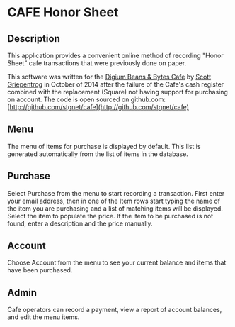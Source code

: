 CAFE Honor Sheet
================

Description
-----------
This application provides a convenient online method of recording
"Honor Sheet" cafe transactions that were previously done on paper.

This software was written for the [Digium Beans & Bytes Cafe](http://www.digium.com/en/company/cafe)
by [Scott Griepentrog](http://github.com/stgnet) in October of 2014 after
the failure of the Cafe's cash register combined with the replacement
(Square) not having support for purchasing on account.  The code is
open sourced on github.com: [http://github.com/stgnet/cafe](http://github.com/stgnet/cafe)

Menu
----
The menu of items for purchase is displayed by default.  This list
is generated automatically from the list of items in the database.

Purchase
--------
Select Purchase from the menu to start recording a transaction.  First
enter your email address, then in one of the Item rows start typing the
name of the item you are purchasing and a list of matching items will
be displayed.  Select the item to populate the price.  If the item to
be purchased is not found, enter a description and the price manually.

Account
-------
Choose Account from the menu to see your current balance and items that
have been purchased.

Admin
-----
Cafe operators can record a payment, view a report of account balances,
and edit the menu items.
